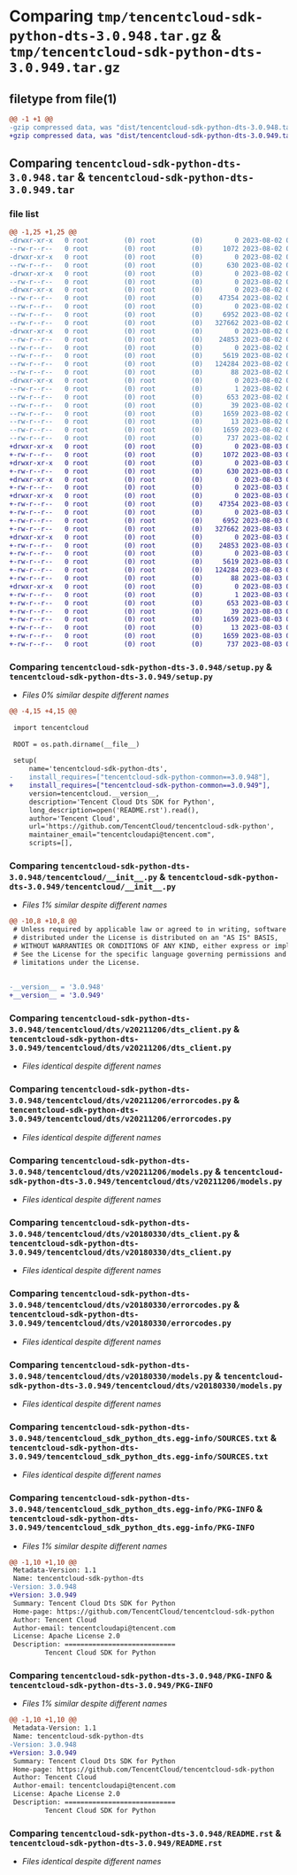 # Comparing `tmp/tencentcloud-sdk-python-dts-3.0.948.tar.gz` & `tmp/tencentcloud-sdk-python-dts-3.0.949.tar.gz`

## filetype from file(1)

```diff
@@ -1 +1 @@
-gzip compressed data, was "dist/tencentcloud-sdk-python-dts-3.0.948.tar", last modified: Wed Aug  2 00:29:01 2023, max compression
+gzip compressed data, was "dist/tencentcloud-sdk-python-dts-3.0.949.tar", last modified: Thu Aug  3 00:25:23 2023, max compression
```

## Comparing `tencentcloud-sdk-python-dts-3.0.948.tar` & `tencentcloud-sdk-python-dts-3.0.949.tar`

### file list

```diff
@@ -1,25 +1,25 @@
-drwxr-xr-x   0 root         (0) root         (0)        0 2023-08-02 00:29:01.000000 tencentcloud-sdk-python-dts-3.0.948/
--rw-r--r--   0 root         (0) root         (0)     1072 2023-08-02 00:29:01.000000 tencentcloud-sdk-python-dts-3.0.948/setup.py
-drwxr-xr-x   0 root         (0) root         (0)        0 2023-08-02 00:29:01.000000 tencentcloud-sdk-python-dts-3.0.948/tencentcloud/
--rw-r--r--   0 root         (0) root         (0)      630 2023-08-02 00:29:01.000000 tencentcloud-sdk-python-dts-3.0.948/tencentcloud/__init__.py
-drwxr-xr-x   0 root         (0) root         (0)        0 2023-08-02 00:29:01.000000 tencentcloud-sdk-python-dts-3.0.948/tencentcloud/dts/
--rw-r--r--   0 root         (0) root         (0)        0 2023-08-02 00:29:01.000000 tencentcloud-sdk-python-dts-3.0.948/tencentcloud/dts/__init__.py
-drwxr-xr-x   0 root         (0) root         (0)        0 2023-08-02 00:29:01.000000 tencentcloud-sdk-python-dts-3.0.948/tencentcloud/dts/v20211206/
--rw-r--r--   0 root         (0) root         (0)    47354 2023-08-02 00:29:01.000000 tencentcloud-sdk-python-dts-3.0.948/tencentcloud/dts/v20211206/dts_client.py
--rw-r--r--   0 root         (0) root         (0)        0 2023-08-02 00:29:01.000000 tencentcloud-sdk-python-dts-3.0.948/tencentcloud/dts/v20211206/__init__.py
--rw-r--r--   0 root         (0) root         (0)     6952 2023-08-02 00:29:01.000000 tencentcloud-sdk-python-dts-3.0.948/tencentcloud/dts/v20211206/errorcodes.py
--rw-r--r--   0 root         (0) root         (0)   327662 2023-08-02 00:29:01.000000 tencentcloud-sdk-python-dts-3.0.948/tencentcloud/dts/v20211206/models.py
-drwxr-xr-x   0 root         (0) root         (0)        0 2023-08-02 00:29:01.000000 tencentcloud-sdk-python-dts-3.0.948/tencentcloud/dts/v20180330/
--rw-r--r--   0 root         (0) root         (0)    24853 2023-08-02 00:29:01.000000 tencentcloud-sdk-python-dts-3.0.948/tencentcloud/dts/v20180330/dts_client.py
--rw-r--r--   0 root         (0) root         (0)        0 2023-08-02 00:29:01.000000 tencentcloud-sdk-python-dts-3.0.948/tencentcloud/dts/v20180330/__init__.py
--rw-r--r--   0 root         (0) root         (0)     5619 2023-08-02 00:29:01.000000 tencentcloud-sdk-python-dts-3.0.948/tencentcloud/dts/v20180330/errorcodes.py
--rw-r--r--   0 root         (0) root         (0)   124284 2023-08-02 00:29:01.000000 tencentcloud-sdk-python-dts-3.0.948/tencentcloud/dts/v20180330/models.py
--rw-r--r--   0 root         (0) root         (0)       88 2023-08-02 00:29:01.000000 tencentcloud-sdk-python-dts-3.0.948/setup.cfg
-drwxr-xr-x   0 root         (0) root         (0)        0 2023-08-02 00:29:01.000000 tencentcloud-sdk-python-dts-3.0.948/tencentcloud_sdk_python_dts.egg-info/
--rw-r--r--   0 root         (0) root         (0)        1 2023-08-02 00:29:01.000000 tencentcloud-sdk-python-dts-3.0.948/tencentcloud_sdk_python_dts.egg-info/dependency_links.txt
--rw-r--r--   0 root         (0) root         (0)      653 2023-08-02 00:29:01.000000 tencentcloud-sdk-python-dts-3.0.948/tencentcloud_sdk_python_dts.egg-info/SOURCES.txt
--rw-r--r--   0 root         (0) root         (0)       39 2023-08-02 00:29:01.000000 tencentcloud-sdk-python-dts-3.0.948/tencentcloud_sdk_python_dts.egg-info/requires.txt
--rw-r--r--   0 root         (0) root         (0)     1659 2023-08-02 00:29:01.000000 tencentcloud-sdk-python-dts-3.0.948/tencentcloud_sdk_python_dts.egg-info/PKG-INFO
--rw-r--r--   0 root         (0) root         (0)       13 2023-08-02 00:29:01.000000 tencentcloud-sdk-python-dts-3.0.948/tencentcloud_sdk_python_dts.egg-info/top_level.txt
--rw-r--r--   0 root         (0) root         (0)     1659 2023-08-02 00:29:01.000000 tencentcloud-sdk-python-dts-3.0.948/PKG-INFO
--rw-r--r--   0 root         (0) root         (0)      737 2023-08-02 00:29:01.000000 tencentcloud-sdk-python-dts-3.0.948/README.rst
+drwxr-xr-x   0 root         (0) root         (0)        0 2023-08-03 00:25:23.000000 tencentcloud-sdk-python-dts-3.0.949/
+-rw-r--r--   0 root         (0) root         (0)     1072 2023-08-03 00:25:23.000000 tencentcloud-sdk-python-dts-3.0.949/setup.py
+drwxr-xr-x   0 root         (0) root         (0)        0 2023-08-03 00:25:23.000000 tencentcloud-sdk-python-dts-3.0.949/tencentcloud/
+-rw-r--r--   0 root         (0) root         (0)      630 2023-08-03 00:25:23.000000 tencentcloud-sdk-python-dts-3.0.949/tencentcloud/__init__.py
+drwxr-xr-x   0 root         (0) root         (0)        0 2023-08-03 00:25:23.000000 tencentcloud-sdk-python-dts-3.0.949/tencentcloud/dts/
+-rw-r--r--   0 root         (0) root         (0)        0 2023-08-03 00:25:23.000000 tencentcloud-sdk-python-dts-3.0.949/tencentcloud/dts/__init__.py
+drwxr-xr-x   0 root         (0) root         (0)        0 2023-08-03 00:25:23.000000 tencentcloud-sdk-python-dts-3.0.949/tencentcloud/dts/v20211206/
+-rw-r--r--   0 root         (0) root         (0)    47354 2023-08-03 00:25:23.000000 tencentcloud-sdk-python-dts-3.0.949/tencentcloud/dts/v20211206/dts_client.py
+-rw-r--r--   0 root         (0) root         (0)        0 2023-08-03 00:25:23.000000 tencentcloud-sdk-python-dts-3.0.949/tencentcloud/dts/v20211206/__init__.py
+-rw-r--r--   0 root         (0) root         (0)     6952 2023-08-03 00:25:23.000000 tencentcloud-sdk-python-dts-3.0.949/tencentcloud/dts/v20211206/errorcodes.py
+-rw-r--r--   0 root         (0) root         (0)   327662 2023-08-03 00:25:23.000000 tencentcloud-sdk-python-dts-3.0.949/tencentcloud/dts/v20211206/models.py
+drwxr-xr-x   0 root         (0) root         (0)        0 2023-08-03 00:25:23.000000 tencentcloud-sdk-python-dts-3.0.949/tencentcloud/dts/v20180330/
+-rw-r--r--   0 root         (0) root         (0)    24853 2023-08-03 00:25:23.000000 tencentcloud-sdk-python-dts-3.0.949/tencentcloud/dts/v20180330/dts_client.py
+-rw-r--r--   0 root         (0) root         (0)        0 2023-08-03 00:25:23.000000 tencentcloud-sdk-python-dts-3.0.949/tencentcloud/dts/v20180330/__init__.py
+-rw-r--r--   0 root         (0) root         (0)     5619 2023-08-03 00:25:23.000000 tencentcloud-sdk-python-dts-3.0.949/tencentcloud/dts/v20180330/errorcodes.py
+-rw-r--r--   0 root         (0) root         (0)   124284 2023-08-03 00:25:23.000000 tencentcloud-sdk-python-dts-3.0.949/tencentcloud/dts/v20180330/models.py
+-rw-r--r--   0 root         (0) root         (0)       88 2023-08-03 00:25:23.000000 tencentcloud-sdk-python-dts-3.0.949/setup.cfg
+drwxr-xr-x   0 root         (0) root         (0)        0 2023-08-03 00:25:23.000000 tencentcloud-sdk-python-dts-3.0.949/tencentcloud_sdk_python_dts.egg-info/
+-rw-r--r--   0 root         (0) root         (0)        1 2023-08-03 00:25:23.000000 tencentcloud-sdk-python-dts-3.0.949/tencentcloud_sdk_python_dts.egg-info/dependency_links.txt
+-rw-r--r--   0 root         (0) root         (0)      653 2023-08-03 00:25:23.000000 tencentcloud-sdk-python-dts-3.0.949/tencentcloud_sdk_python_dts.egg-info/SOURCES.txt
+-rw-r--r--   0 root         (0) root         (0)       39 2023-08-03 00:25:23.000000 tencentcloud-sdk-python-dts-3.0.949/tencentcloud_sdk_python_dts.egg-info/requires.txt
+-rw-r--r--   0 root         (0) root         (0)     1659 2023-08-03 00:25:23.000000 tencentcloud-sdk-python-dts-3.0.949/tencentcloud_sdk_python_dts.egg-info/PKG-INFO
+-rw-r--r--   0 root         (0) root         (0)       13 2023-08-03 00:25:23.000000 tencentcloud-sdk-python-dts-3.0.949/tencentcloud_sdk_python_dts.egg-info/top_level.txt
+-rw-r--r--   0 root         (0) root         (0)     1659 2023-08-03 00:25:23.000000 tencentcloud-sdk-python-dts-3.0.949/PKG-INFO
+-rw-r--r--   0 root         (0) root         (0)      737 2023-08-03 00:25:23.000000 tencentcloud-sdk-python-dts-3.0.949/README.rst
```

### Comparing `tencentcloud-sdk-python-dts-3.0.948/setup.py` & `tencentcloud-sdk-python-dts-3.0.949/setup.py`

 * *Files 0% similar despite different names*

```diff
@@ -4,15 +4,15 @@
 
 import tencentcloud
 
 ROOT = os.path.dirname(__file__)
 
 setup(
     name='tencentcloud-sdk-python-dts',
-    install_requires=["tencentcloud-sdk-python-common==3.0.948"],
+    install_requires=["tencentcloud-sdk-python-common==3.0.949"],
     version=tencentcloud.__version__,
     description='Tencent Cloud Dts SDK for Python',
     long_description=open('README.rst').read(),
     author='Tencent Cloud',
     url='https://github.com/TencentCloud/tencentcloud-sdk-python',
     maintainer_email="tencentcloudapi@tencent.com",
     scripts=[],
```

### Comparing `tencentcloud-sdk-python-dts-3.0.948/tencentcloud/__init__.py` & `tencentcloud-sdk-python-dts-3.0.949/tencentcloud/__init__.py`

 * *Files 1% similar despite different names*

```diff
@@ -10,8 +10,8 @@
 # Unless required by applicable law or agreed to in writing, software
 # distributed under the License is distributed on an "AS IS" BASIS,
 # WITHOUT WARRANTIES OR CONDITIONS OF ANY KIND, either express or implied.
 # See the License for the specific language governing permissions and
 # limitations under the License.
 
 
-__version__ = '3.0.948'
+__version__ = '3.0.949'
```

### Comparing `tencentcloud-sdk-python-dts-3.0.948/tencentcloud/dts/v20211206/dts_client.py` & `tencentcloud-sdk-python-dts-3.0.949/tencentcloud/dts/v20211206/dts_client.py`

 * *Files identical despite different names*

### Comparing `tencentcloud-sdk-python-dts-3.0.948/tencentcloud/dts/v20211206/errorcodes.py` & `tencentcloud-sdk-python-dts-3.0.949/tencentcloud/dts/v20211206/errorcodes.py`

 * *Files identical despite different names*

### Comparing `tencentcloud-sdk-python-dts-3.0.948/tencentcloud/dts/v20211206/models.py` & `tencentcloud-sdk-python-dts-3.0.949/tencentcloud/dts/v20211206/models.py`

 * *Files identical despite different names*

### Comparing `tencentcloud-sdk-python-dts-3.0.948/tencentcloud/dts/v20180330/dts_client.py` & `tencentcloud-sdk-python-dts-3.0.949/tencentcloud/dts/v20180330/dts_client.py`

 * *Files identical despite different names*

### Comparing `tencentcloud-sdk-python-dts-3.0.948/tencentcloud/dts/v20180330/errorcodes.py` & `tencentcloud-sdk-python-dts-3.0.949/tencentcloud/dts/v20180330/errorcodes.py`

 * *Files identical despite different names*

### Comparing `tencentcloud-sdk-python-dts-3.0.948/tencentcloud/dts/v20180330/models.py` & `tencentcloud-sdk-python-dts-3.0.949/tencentcloud/dts/v20180330/models.py`

 * *Files identical despite different names*

### Comparing `tencentcloud-sdk-python-dts-3.0.948/tencentcloud_sdk_python_dts.egg-info/SOURCES.txt` & `tencentcloud-sdk-python-dts-3.0.949/tencentcloud_sdk_python_dts.egg-info/SOURCES.txt`

 * *Files identical despite different names*

### Comparing `tencentcloud-sdk-python-dts-3.0.948/tencentcloud_sdk_python_dts.egg-info/PKG-INFO` & `tencentcloud-sdk-python-dts-3.0.949/tencentcloud_sdk_python_dts.egg-info/PKG-INFO`

 * *Files 1% similar despite different names*

```diff
@@ -1,10 +1,10 @@
 Metadata-Version: 1.1
 Name: tencentcloud-sdk-python-dts
-Version: 3.0.948
+Version: 3.0.949
 Summary: Tencent Cloud Dts SDK for Python
 Home-page: https://github.com/TencentCloud/tencentcloud-sdk-python
 Author: Tencent Cloud
 Author-email: tencentcloudapi@tencent.com
 License: Apache License 2.0
 Description: ============================
         Tencent Cloud SDK for Python
```

### Comparing `tencentcloud-sdk-python-dts-3.0.948/PKG-INFO` & `tencentcloud-sdk-python-dts-3.0.949/PKG-INFO`

 * *Files 1% similar despite different names*

```diff
@@ -1,10 +1,10 @@
 Metadata-Version: 1.1
 Name: tencentcloud-sdk-python-dts
-Version: 3.0.948
+Version: 3.0.949
 Summary: Tencent Cloud Dts SDK for Python
 Home-page: https://github.com/TencentCloud/tencentcloud-sdk-python
 Author: Tencent Cloud
 Author-email: tencentcloudapi@tencent.com
 License: Apache License 2.0
 Description: ============================
         Tencent Cloud SDK for Python
```

### Comparing `tencentcloud-sdk-python-dts-3.0.948/README.rst` & `tencentcloud-sdk-python-dts-3.0.949/README.rst`

 * *Files identical despite different names*

